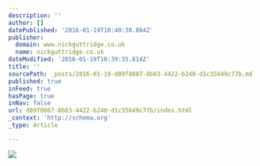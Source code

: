 ```yaml
---
description: ''
author: []
datePublished: '2016-01-19T10:40:30.864Z'
publisher:
  domain: www.nickguttridge.co.uk
  name: nickguttridge.co.uk
dateModified: '2016-01-19T10:39:35.814Z'
title: ''
sourcePath: _posts/2016-01-19-d09f8087-8b83-4422-b240-d1c35649c77b.md
published: true
inFeed: true
hasPage: true
inNav: false
url: d09f8087-8b83-4422-b240-d1c35649c77b/index.html
_context: 'http://schema.org'
_type: Article

---
```

![](https://mir-s3-cdn-cf.behance.net/project_modules/hd/7b951a17656401.562c73c8b86fd.jpg)